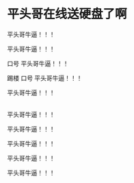 # 平头哥在线送硬盘了啊


平头哥牛逼！！！

 平头哥牛逼！！！

口号 平头哥牛逼！！！

踢楼 口号 平头哥牛逼！！！

平头哥牛逼！！！

<br />
平头哥牛逼！！！

平头哥牛逼！！！<br />


平头哥牛逼！！！<img id="aimg_OFfBr" onclick="zoom(this, this.src, 0, 0, 0)" class="zoom" src="https://cdn.jsdelivr.net/gh/hishis/forum-master/public/images/patch.gif" onmouseover="img_onmouseoverfunc(this)" onload="thumbImg(this)" border="0" alt="" />

平头哥牛逼！！！

平头哥牛逼！！！
